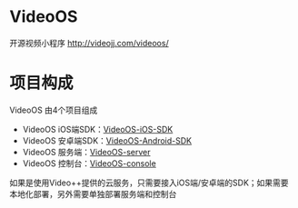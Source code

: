# VideoOS
开源视频小程序 http://videojj.com/videoos/

# 项目构成
VideoOS 由4个项目组成
- VideoOS iOS端SDK：[VideoOS-iOS-SDK](https://github.com/VideoOS/VideoOS-iOS-SDK)
- VideoOS 安卓端SDK：[VideoOS-Android-SDK](https://github.com/VideoOS/VideoOS-Android-SDK)
- VideoOS 服务端：[VideoOS-server](https://github.com/VideoOS/VideoOS-server)
- VideoOS 控制台：[VideoOS-console](https://github.com/VideoOS/VideoOS-console)

如果是使用Video++提供的云服务，只需要接入iOS端/安卓端的SDK；如果需要本地化部署，另外需要单独部署服务端和控制台
